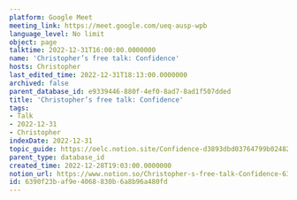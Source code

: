 ```yaml
---
platform: Google Meet
meeting_link: https://meet.google.com/ueq-ausp-wpb
language_level: No limit
object: page
talktime: 2022-12-31T16:00:00.0000000
name: 'Christopher’s free talk: Confidence'
hosts: Christopher
last_edited_time: 2022-12-31T18:13:00.0000000
archived: false
parent_database_id: e9339446-880f-4ef0-8ad7-8ad1f507dded
title: 'Christopher’s free talk: Confidence'
tags:
- Talk
- 2022-12-31
- Christopher
indexDate: 2022-12-31
topic_guide: https://oelc.notion.site/Confidence-d3893dbd03764799b02482c0b3783b08
parent_type: database_id
created_time: 2022-12-28T19:03:00.0000000
notion_url: https://www.notion.so/Christopher-s-free-talk-Confidence-6390f23baf9e4068830b6a8b96a480fd
id: 6390f23b-af9e-4068-830b-6a8b96a480fd
---
```





























